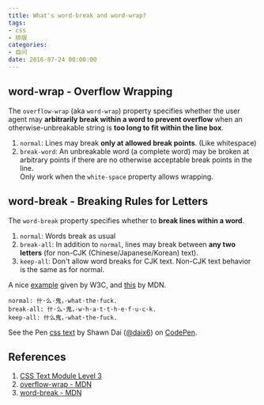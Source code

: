 ```yaml
---
title: What's word-break and word-wrap?
tags:
- css
- 排版
categories:
- 自问
date: 2016-07-24 00:00:00
---
```


## word-wrap - Overflow Wrapping

The `overflow-wrap` (aka `word-wrap`) property specifies whether the user agent may **arbitrarily break within a word to prevent overflow** when an otherwise-unbreakable string is **too long to fit within the line box**.

1. `normal`: Lines may break **only at allowed break points**. (Like whitespace)
2. `break-word`: An unbreakable word (a complete word) may be broken at arbitrary points if there are no otherwise acceptable break points in the line.  
Only work when the `white-space` property allows wrapping.

<!-- more -->

## word-break - Breaking Rules for Letters

The `word-break` property specifies whether to **break lines within a word**.

1. `normal`: Words break as usual
2. `break-all`: In addition to `normal`, lines may break between **any two letters** (for non-CJK (Chinese/Japanese/Korean) text).
3. `keep-all`: Don't allow word breaks for CJK text.  Non-CJK text behavior is the same as for normal.

A nice [example](https://www.w3.org/TR/css-text-3/#word-break) given by W3C, and [this](https://developer.mozilla.org/en-US/docs/Web/CSS/word-break) by MDN.

```
normal: 什·么·鬼，·what·the·fuck.
break-all: 什·么·鬼，·w·h·a·t·t·h·e·f·u·c·k.
keep-all: 什么鬼，·what·the·fuck.
```

<p data-height="255" data-theme-id="light" data-slug-hash="bZrZdY" data-default-tab="html,result" data-user="daix6" data-embed-version="2" class="codepen">See the Pen <a href="https://codepen.io/daix6/pen/bZrZdY/">css text</a> by Shawn Dai (<a href="http://codepen.io/daix6">@daix6</a>) on <a href="http://codepen.io">CodePen</a>.</p>
<script async src="//assets.codepen.io/assets/embed/ei.js"></script>

## References

1. [CSS Text Module Level 3](https://www.w3.org/TR/css-text-3)
2. [overflow-wrap - MDN](https://developer.mozilla.org/en-US/docs/Web/CSS/overflow-wrap)
3. [word-break - MDN](https://developer.mozilla.org/en-US/docs/Web/CSS/word-break)
